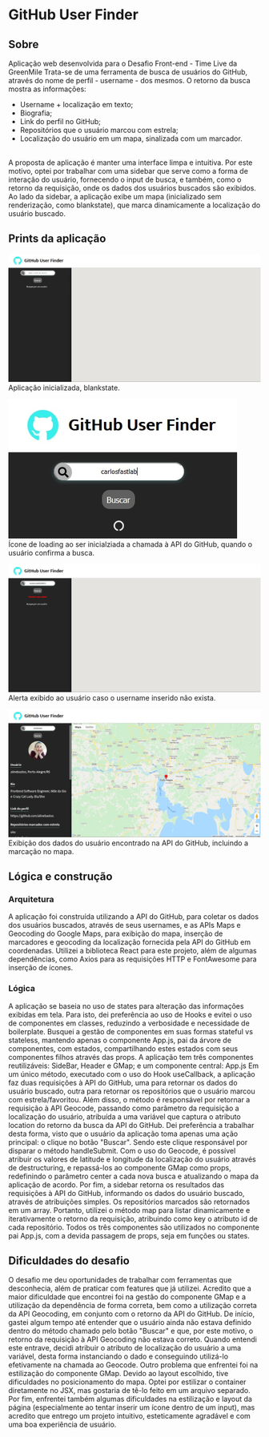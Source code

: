 # GitHub User Finder
## Sobre
Aplicação web desenvolvida para o Desafio Front-end - Time Live da GreenMile
Trata-se de uma ferramenta de busca de usuários do GitHub, através do nome de perfil - username - dos mesmos. 
O retorno da busca mostra as informações:
* Username + localização em texto;
* Biografia;
* Link do perfil no GitHub;
* Repositórios que o usuário marcou com estrela;
* Localização do usuário em um mapa, sinalizada com um marcador. <br/>
<br/>
A proposta de aplicação é manter uma interface limpa e intuitiva. Por este motivo, optei por trabalhar com uma sidebar que serve como a forma de interação do usuário, fornecendo o input de busca, e também, como o retorno da requisição, onde os dados dos usuários buscados são exibidos.
Ao lado da sidebar, a aplicação exibe um mapa (inicializado sem renderização, como blankstate), que marca dinamicamente a localização do usuário buscado.

## Prints da aplicação
![screenshot](/prints/blankstate.jpg)
Aplicação inicializada, blankstate.

![screenshot](/prints/loadinguser.jpg)<br/>
Ícone de loading ao ser inicialziada a chamada à API do GitHub, quando o usuário confirma a busca.

![screenshot](/prints/nonexistinguser.jpg)
Alerta exibido ao usuário caso o username inserido não exista.

![screenshot](/prints/usefound.jpg)
Exibição dos dados do usuário encontrado na API do GitHub, incluindo a marcação no mapa.

## Lógica e construção
### Arquitetura
A aplicação foi construída utilizando a API do GitHub, para coletar os dados dos usuários buscados, através de seus usernames, e as APIs Maps e Geocoding do Google Maps, para exibição do mapa, inserção de marcadores e geocoding da localização fornecida pela API do GitHub em coordenadas.
Utilizei a biblioteca React para este projeto, além de algumas dependências, como Axios para as requisições HTTP e FontAwesome para inserção de ícones.

### Lógica
A aplicação se baseia no uso de states para alteração das informações exibidas em tela. Para isto, dei preferência ao uso de Hooks e evitei o uso de componentes em classes, reduzindo a verbosidade e necessidade de boilerplate.
Busquei a gestão de componentes em suas formas stateful vs stateless, mantendo apenas o componente App.js, pai da árvore de componentes, com estados, compartilhando estes estados com seus componentes filhos através das props.
A aplicação tem três componentes reutilizáveis: SideBar, Header e GMap; e um componente central: App.js
Em um único método, executado com o uso do Hook useCallback, a aplicação faz duas requisições à API do GitHub, uma para retornar os dados do usuário buscado, outra para retornar os repositórios que o usuário marcou com estrela/favoritou. Além disso, o método é responsável por retornar a requisição à API Geocode, passando como parâmetro da requisição a localização do usuário, atribuída a uma variável que captura o atributo location do retorno da busca da API do GitHub. 
Dei preferência a trabalhar desta forma, visto que o usuário da aplicação toma apenas uma ação principal: o clique no botão "Buscar". Sendo este clique responsável por disparar o método handleSubmit.
Com o uso do Geocode, é possível atribuir os valores de latitude e longitude da localização do usuário através de destructuring, e repassá-los ao componente GMap como props, redefinindo o parâmetro center a cada nova busca e atualizando o mapa da aplicação de acordo.
Por fim, a sidebar retorna os resultados das requisições à API do GitHub, informando os dados do usuário buscado, através de atribuições simples.
Os repositórios marcados são retornados em um array. Portanto, utilizei o método map para listar dinamicamente e iterativamente o retorno da requisição, atribuindo como key o atributo id de cada repositório.
Todos os três componentes são utilizados no componente pai App.js, com a devida passagem de props, seja em funções ou states.

## Dificuldades do desafio
O desafio me deu oportunidades de trabalhar com ferramentas que desconhecia, além de praticar com features que já utilizei.
Acredito que a maior dificuldade que encontrei foi na gestão do componente GMap e a utilização da dependência de forma correta, bem como a utilização correta da API Geocoding, em conjunto com o retorno da API do GitHub. De início, gastei algum tempo até entender que o usuário ainda não estava definido dentro do método chamado pelo botão "Buscar" e que, por este motivo, o retorno da requisição à API Geocoding não estava correto. Quando entendi este entrave, decidi atribuir o atributo de localização do usuário a uma variável, desta forma instanciando o dado e conseguindo utilizá-lo efetivamente na chamada ao Geocode.
Outro problema que enfrentei foi na estilização do componente GMap. Devido ao layout escolhido, tive dificuldades no posicionamento do mapa. Optei por estilizar o container diretamente no JSX, mas gostaria de tê-lo feito em um arquivo separado.
Por fim, enfrentei também algumas dificuldades na estilização e layout da página (especialmente ao tentar inserir um ícone dentro de um input), mas acredito que entrego um projeto intuitivo, esteticamente agradável e com uma boa experiência de usuário.
